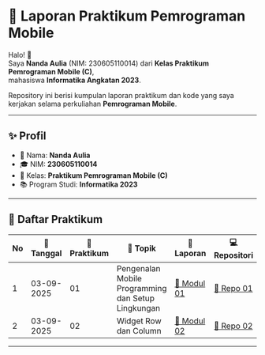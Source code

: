 # 📱 Laporan Praktikum Pemrograman Mobile

Halo! 👋  
Saya **Nanda Aulia** (NIM: 230605110014) dari **Kelas Praktikum Pemrograman Mobile (C)**,  
mahasiswa **Informatika Angkatan 2023**.  

Repository ini berisi kumpulan laporan praktikum dan kode yang saya kerjakan selama perkuliahan **Pemrograman Mobile**.  

---

## ✨ Profil
- 👤 Nama: **Nanda Aulia**  
- 🎓 NIM: **230605110014**  
- 🏫 Kelas: **Praktikum Pemrograman Mobile (C)**  
- 📚 Program Studi: **Informatika 2023**  

---

## 📑 Daftar Praktikum

| No | 📅 Tanggal   | 🔢 Praktikum | 📝 Topik                                   | 📖 Laporan                                                                                                                                   | 💻 Repositori |
|----|-------------|--------------|-------------------------------------------|---------------------------------------------------------------------------------------------------------------------------------------------|---------------|
| 1  | 03-09-2025  | 01           | Pengenalan Mobile Programming dan Setup Lingkungan | [📂 Modul 01](https://drive.google.com/file/d/1Z98_uPFBW5dLu0ZHXhYrRpUIxDIs5sIj/view?usp=drive_link) | [🔗 Repo 01](https://github.com/n2nd22uli2/UI/tree/main) |
| 2  | 03-09-2025  | 02           | Widget Row dan Column | [📂 Modul 02](https://drive.google.com/file/d/1aUw945GK-xpiF6HfbT2t6N8WupVIcLkk/view?usp=drive_link) | [🔗 Repo 02](https://github.com/n2nd22uli2/row-and-column/tree/main) |


---


